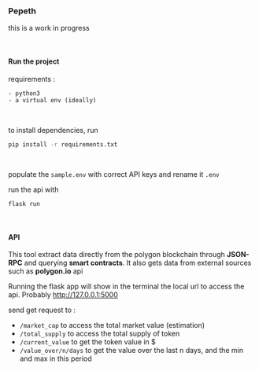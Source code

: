### Pepeth

this is a work in progress

&nbsp;

#### Run the project

requirements : 

    - python3
    - a virtual env (ideally)

&nbsp;

to install dependencies, run

```bash 
pip install -r requirements.txt
```

&nbsp;


populate the `sample.env` with correct API keys and rename it `.env`

run the api with 
```bash
flask run
```

&nbsp;


#### API 

This tool extract data directly from the polygon blockchain through **JSON-RPC** and querying **smart contracts**.
It also gets data from external sources such as **polygon.io** api


Running the flask app will show in the terminal the local url to access the api. Probably http://127.0.0.1:5000

send get request to :

-  `/market_cap` to access the total market value (estimation)
-  `/total_supply` to access the total supply of token
-  `/current_value` to get the token value in $
-  `/value_over/n/days` to get the value over the last n days, and the min and max in this period

